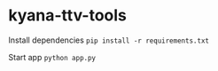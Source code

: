 # kyana-ttv-tools

Install dependencies `pip install -r requirements.txt`

Start app `python app.py`